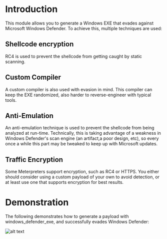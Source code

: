 # Introduction

This module allows you to generate a Windows EXE that evades against Microsoft Windows Defender.
To achieve this, multiple techniques are used:

## Shellcode encryption

RC4 is used to prevent the shellcode from getting caught by static scanning.

## Custom Compiler

A custom compiler is also used with evasion in mind. This compiler can keep the EXE randomized,
also harder to reverse-engineer with typical tools.

## Anti-Emulation

An anti-emulation technique is used to prevent the shellcode from being analyzed at run-time.
Technically, this is taking advantage of a weakness in Windows Defender's scan engine
(an artifact,a poor design, etc), so every once a while this part may be tweaked to keep up with
Microsoft updates.

## Traffic Encryption

Some Meterpreters support encryption, such as RC4 or HTTPS. You either should consider using a
custom payload of your own to avoid detection, or at least use one that supports encryption for
best results.

# Demonstration

The following demonstrates how to generate a payload with windows_defender_exe, and successfully
evades Windows Defender:

![alt text](https://user-images.githubusercontent.com/1170914/45052465-7e6ee500-b04c-11e8-90e0-e9c59363bb45.gif)

